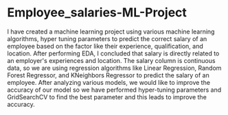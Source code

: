 # Employee_salaries-ML-Project
I have created a machine learning project using various machine learning algorithms, hyper tuning parameters to predict the correct salary of an employee based on the factor like their experience, qualification, and location. 
After performing EDA, I concluded that salary is directly related to an employer's experiences and location.
The salary column is continuous data,  so we are using regression algorithms like  Linear Regression,  Random  Forest Regressor, and  KNeighbors Regressor  to predict the salary of an employee.
After analyzing various models, we would like to improve the accuracy of our model so we have performed hyper-tuning parameters and GridSearchCV to find the best parameter and this leads to improve the accuracy.  

